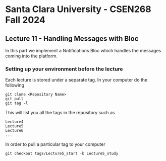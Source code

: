 # Santa Clara University - CSEN268 Fall 2024

## Lecture 11 - Handling Messages with Bloc

In this part we implement a Notifications Bloc which handles the messages coming into the platform.





### Setting up your environment before the lecture

Each lecture is stored under a separate tag. In your computer do the following

    git clone <Repository Name>
    git pull
    git tag -l

This will list you all the tags in the repository such as

    Lecture4
    Lecture5
    Lecture6
    ...

In order to pull a particular tag to your computer

    git checkout tags/Lecture5_start -b Lecture5_study



